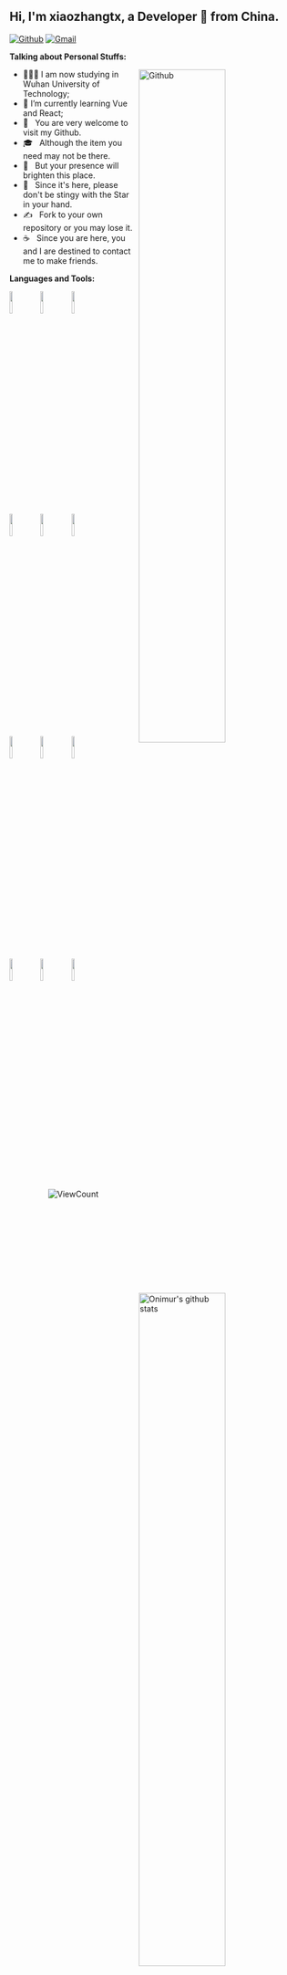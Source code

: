 <!-- Your title -->
## Hi, I'm xiaozhangtx, a Developer 🚀 from China.


[![Github](https://img.shields.io/badge/-Github-000?style=flat&logo=Github&logoColor=white)](https://github.com/xiaozhangtongx)
[![Gmail](https://img.shields.io/badge/-Gmail-c14438?style=flat&logo=Gmail&logoColor=white)](mailto:jufuzhang08@gmail.com)


<!-- Talking about you -->
**Talking about Personal Stuffs:**

<!-- Any image aligned to the right. Beware the width -->
<img width="55%" align="right" alt="Github" src="https://raw.githubusercontent.com/onimur/.github/master/.resources/git-header.svg" />

- 👨🏽‍💻 I am now studying in Wuhan University of Technology;
- 🌱 I’m currently learning Vue and React; 
- 🤔 &nbsp; You are very welcome to visit my Github.
- 🎓 &nbsp; Although the item you need may not be there.
- 💼 &nbsp; But your presence will brighten this place.
- 🌱 &nbsp; Since it's here, please don't be stingy with the Star in your hand.
- ✍️ &nbsp; Fork to your own repository or you may lose it.
- ☕ &nbsp; Since you are here, you and I are destined to contact me to make friends.


**Languages and Tools:** 

<p>
  <a href="https://github.com/onimur/handle-path-oz">
    <img width="55%" align="right" alt="Onimur's github stats" src="https://github-readme-stats.vercel.app/api?username=xiaozhangtongx&show_icons=true&hide_border=true" />
  </a>

  <!-- Your languages and tools. Be careful with the alignment. 
  You can use this sites to get logos: https://www.vectorlogo.zone or https://simpleicons.org/
  -->
  <code><img width="10%" src="https://www.vectorlogo.zone/logos/vuejs/vuejs-ar21.svg"></code>
  <code><img width="10%" src="https://www.vectorlogo.zone/logos/js_webpack/js_webpack-ar21.svg"></code>
  <code><img width="10%" src="https://www.vectorlogo.zone/logos/reactjs/reactjs-ar21.svg"></code>
   <br />
  <code><img width="10%" src="https://www.vectorlogo.zone/logos/w3_html5/w3_html5-ar21.svg"></code>
  <code><img width="10%" src="https://www.vectorlogo.zone/logos/w3_css/w3_css-ar21.svg"></code>
  <code><img width="10%" src="https://www.vectorlogo.zone/logos/javascript/javascript-ar21.svg"></code>
  <br />
  <code><img width="10%" src="https://www.vectorlogo.zone/logos/git-scm/git-scm-ar21.svg"></code>
  <code><img width="10%" src="https://www.vectorlogo.zone/logos/mysql/mysql-ar21.svg"></code>
  <code><img width="10%" src="https://www.vectorlogo.zone/logos/json/json-ar21.svg"></code>
   <br />
  <code><img width="10%" src="https://www.vectorlogo.zone/logos/expressjs/expressjs-ar21.svg"></code>
  <code><img width="10%" src="https://www.vectorlogo.zone/logos/nodejs/nodejs-ar21.svg"></code>
  <code><img width="10%" src="https://www.vectorlogo.zone/logos/python/python-ar21.svg"></code>
</p> 

<!-- Your hits or visitors
site: http://hits.dwyl.com or https://visitor-badge.glitch.me
Both apis are in trouble due to the number of requests, if you know any other to register visitors, great
-->
<p align="center">
  <img alt="ViewCount" src="https://views.whatilearened.today/views/github/xiaozhangtx/onimur.svg" />
</p>
